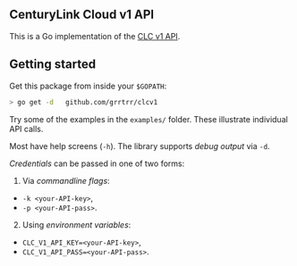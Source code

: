 ## CenturyLink Cloud v1 API

This is a Go implementation of the [CLC v1 API](https://www.ctl.io/api-docs/v1).

## Getting started

Get this package from inside your `$GOPATH`:
```sh
> go get -d   github.com/grrtrr/clcv1
```

Try some of the examples in the `examples/` folder. These illustrate individual API calls.

Most have help screens (`-h`). The library supports _debug output_ via `-d`.

_Credentials_ can be passed in one of two forms:

1. Via _commandline flags_:
  + `-k <your-API-key>`,
  + `-p <your-API-pass>`.
2. Using _environment variables_:
  + `CLC_V1_API_KEY=<your-API-key>`,
  + `CLC_V1_API_PASS=<your-API-pass>`.
